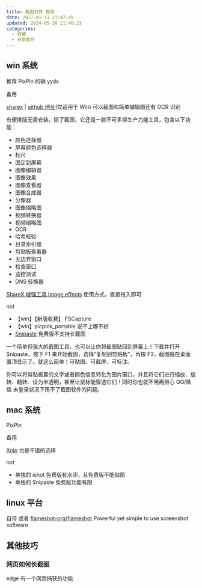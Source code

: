 ```yaml
---
title: 截图软件 推荐
date: 2017-01-11 21:47:49
updated: 2024-05-30 21:48:23
categories:
  - 收藏
  - 日常软件
---
```


## win 系统

推荐 PixPin 的确 yyds

备用

[sharex](https://getsharex.com/) | [github 地址](https://github.com/ShareX/ShareX/releases)(仅适用于 Win)  可以截图和简单编辑图还有 OCR 识别

有便携版无需安装。除了截图，它还是一款不可多得生产力能工具，包含以下功能：

* 颜色选择器
* 屏幕颜色选择器
* 标尺
* 固定到屏幕
* 图像编辑器
* 图像效果
* 图像查看器
* 图像合成器
* 分像器
* 图像缩略图
* 视频转换器
* 视频缩略图
* OCR
* 哈希校验
* 目录索引器
* 剪贴板查看器
* 无边界窗口
* 检查窗口
* 监控测试
* DNS 转换器

<!-- more -->

[ShareX 增强工具 Image effects](https://getsharex.com/image-effects/) 使用方式，直接拖入即可

not

* 【win】【新版收费】 FSCapture
* 【win】picpick_portable 说不上哪不好
* [Snipaste][1] 免费版不支持长截图

一个简单但强大的截图工具，也可以让你将截图贴回到屏幕上！下载并打开 Snipaste，按下 F1 来开始截图，选择“复制到剪贴板”，再按 F3，截图就在桌面置顶显示了。就这么简单！可贴图、可截屏、可标注。

你可以将剪贴板里的文字或者颜色信息转化为图片窗口，并且将它们进行缩放、旋转、翻转、设为半透明，甚至让鼠标能穿透它们！同时你也就不用再担心 QQ/微信 未登录状况下用不了截图软件的问题。

## mac 系统

PixPin

备用

[Xnip](https://zh.xnipapp.com/) 也是不错的选择

not

* 单独的 ishot 免费版有水印，且免费版不能贴图
* 单独的 Snipaste 免费版功能有限

## linux 平台

自带 或者 [flameshot-org/flameshot](https://github.com/flameshot-org/flameshot) Powerful yet simple to use screenshot software

## 其他技巧

### 网页如何长截图

edge 有一个网页捕获的功能

  [1]: https://zh.snipaste.com/
